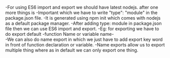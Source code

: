 -For using ES6 import and export we should have latest nodejs. after one more things is -Important which we have to write "type": "module" in the package.json file.
-It is generated using npm init which comes with nodejs as a default package manager.
-After adding type: module in package.json file then we can use ES6 import and export.
-Eg: for exporting we have to do export default -function Name or variable name-  
-We can also do name export in which we just have to add export key word in front of function declaration or variable.
-Name exports allow us to export multiple thing where as in default we can only export one thing.
